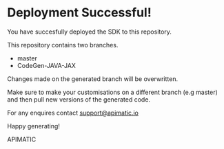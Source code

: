 # Deployment Successful!
You have succesfully deployed the SDK to this repository.

This repository contains two branches. 
* master
* CodeGen-JAVA-JAX

Changes made on the generated branch will be overwritten.

Make sure to make your customisations on a different branch (e.g master) and then pull new versions of the generated code.

For any enquires contact support@apimatic.io

Happy generating!

APIMATIC